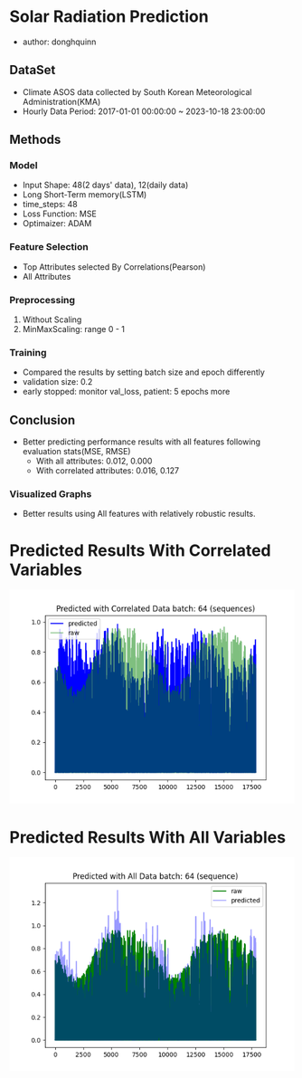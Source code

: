 # Solar Radiation Prediction

- author: donghquinn

## DataSet

- Climate ASOS data collected by South Korean Meteorological Administration(KMA)
- Hourly Data Period: 2017-01-01 00:00:00 ~ 2023-10-18 23:00:00

## Methods

### Model

- Input Shape: 48(2 days' data), 12(daily data)
- Long Short-Term memory(LSTM)
- time_steps: 48
- Loss Function: MSE
- Optimaizer: ADAM

### Feature Selection

- Top Attributes selected By Correlations(Pearson)
- All Attributes

### Preprocessing

1. Without Scaling
2. MinMaxScaling: range 0 - 1

### Training

- Compared the results by setting batch size and epoch differently
- validation size: 0.2
- early stopped: monitor val_loss, patient: 5 epochs more

## Conclusion

- Better predicting performance results with all features following evaluation stats(MSE, RMSE)
    - With all attributes: 0.012, 0.000
    - With correlated attributes: 0.016, 0.127

### Visualized Graphs

- Better results using All features with relatively robustic results.

<div>
    <h1> Predicted Results With Correlated Variables</h1>
    <img src="./corr_sample.png"/>
</div>

<div>
    <h1> Predicted Results With All Variables</h1>
    <img src="./all_sample.png"/>
</div>
